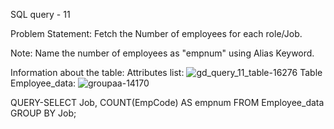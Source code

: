 SQL query - 11

Problem Statement:
Fetch the Number of employees for each role/Job.


Note: Name the number of employees as "empnum" using Alias Keyword.

Information about the table:
Attributes list: ![gd_query_11_table-16276](https://user-images.githubusercontent.com/97792024/185567089-d46b90be-7a9f-425d-bbac-087f50f9e405.png)
Table Employee_data:
![groupaa-14170](https://user-images.githubusercontent.com/97792024/185567103-88b0557a-7cd4-48b3-8639-7bc6e927d92b.png)


QUERY-SELECT Job, COUNT(EmpCode) AS empnum FROM Employee_data GROUP BY Job; 
